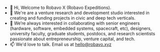 - 👋 Hi, Welcome to Robavo X (Robavo Expeditions).
- 👀 We're are a venture research and development studio interested in creating and funding projects in civic and deep tech verticals.
- 💞️ We’re always interested in collaborating with senior engineers (hardware, software, embedded systems, spacecraft, etc), designers, university faculty, graduate students, postdocs, and research scientists passionate about entrepreneurship, venture capital, and tech.
- 📫 We'd love to talk. Email us at hello@robavo.xyz

<!---
robavox/robavox is a ✨ special ✨ repository because its `README.md` (this file) appears on your GitHub profile.
You can click the Preview link to take a look at your changes.
--->
